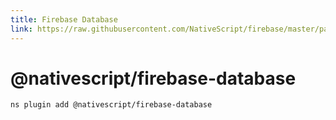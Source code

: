 ```yaml
---
title: Firebase Database
link: https://raw.githubusercontent.com/NativeScript/firebase/master/packages/firebase-database/README.md
---
```


# @nativescript/firebase-database

```cli
ns plugin add @nativescript/firebase-database
```
